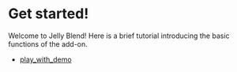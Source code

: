 # Get started!

Welcome to Jelly Blend! Here is a brief tutorial introducing the basic functions of the add-on.

- [play_with_demo](./play_with_the_demo.md)